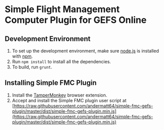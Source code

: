 # Simple Flight Management Computer Plugin for GEFS Online
## Development Environment
 1. To set up the development environment, make sure [node.js](https://nodejs.org) is installed with [npm](https://www.npmjs.com/).
 2. Run `npm install` to install all the dependencies.
 3. To build, run `grunt`.

## Installing Simple FMC Plugin
 1. Install the [TamperMonkey](https://tampermonkey.net/) browser extension.
 2. Accept and install the Simple FMC plugin user script at [https://raw.githubusercontent.com/andermatt64/simple-fmc-gefs-plugin/master/dist/simple-fmc-gefs-plugin.min.js](https://raw.githubusercontent.com/andermatt64/simple-fmc-gefs-plugin/master/dist/simple-fmc-gefs-plugin.min.js)
